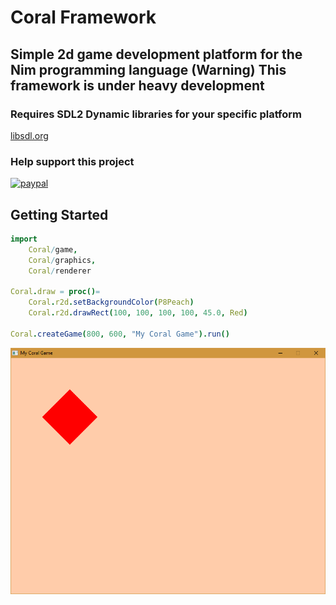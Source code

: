# Coral Framework

## Simple 2d game development platform for the Nim programming language (Warning) This framework is under heavy development

### Requires SDL2 Dynamic libraries for your specific platform 

[libsdl.org](https://www.libsdl.org/)

### Help support this project

[![paypal](https://www.paypalobjects.com/en_US/i/btn/btn_donateCC_LG.gif)](https://www.paypal.com/cgi-bin/webscr?cmd=_s-xclick&hosted_button_id=H5PC5ZLB4GMPE)

## Getting Started

```nim
import
    Coral/game,
    Coral/graphics,
    Coral/renderer

Coral.draw = proc()=
    Coral.r2d.setBackgroundColor(P8Peach)
    Coral.r2d.drawRect(100, 100, 100, 100, 45.0, Red)

Coral.createGame(800, 600, "My Coral Game").run()
```
![Results](screenShot.png)